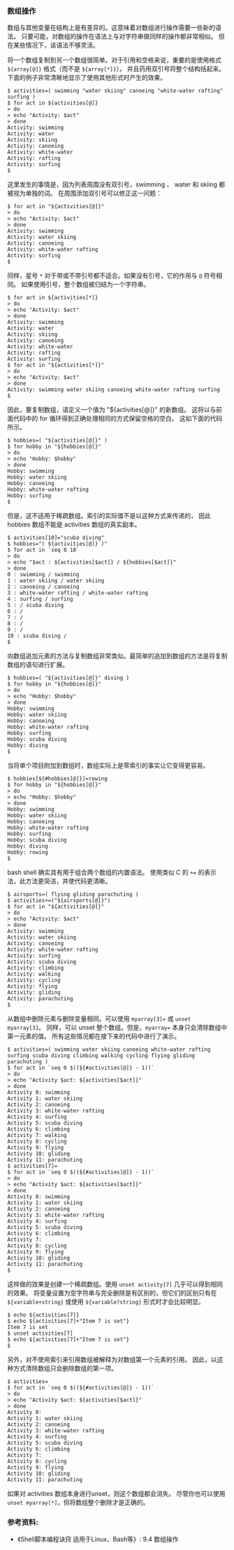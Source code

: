 ### 数组操作

数组与其他变量在结构上是有差异的。这意味着对数组进行操作需要一些新的语法。
只要可能，对数组的操作在语法上与对字符串做同样的操作都非常相似。
但在某些情况下，该语法不够灵活。

将一个数组复制到另一个数组很简单。对于引用和空格来说，重要的是使用格式 `${array[@]}` 格式（而不是 `${array[*]}`），
并且药用双引号将整个结构括起来。下面的例子非常清晰地显示了使用其他形式时产生的效果。

```
$ activities=( swimming "water skiing" canoeing "white-water rafting" surfing )
$ for act in ${activities[@]}
> do
> echo "Activity: $act"
> done
Activity: swimming
Activity: water
Activity: skiing
Activity: canoeing
Activity: white-water
Activity: rafting
Activity: surfing
$
```

这里发生的事情是，因为列表周围没有双引号，swimming 、 water 和 skiing 都被视为单独的词。
在周围添加双引号可以修正这一问题：

```
$ for act in "${activities[@]}"
> do
> echo "Activity: $act"
> done
Activity: swimming
Activity: water skiing
Activity: canoeing
Activity: white-water rafting
Activity: surfing
$
```

同样，星号 `*` 对于带或不带引号都不适合。如果没有引号，它的作用与 `@` 符号相同。
如果使用引号，整个数组被归结为一个字符串。

```
$ for act in ${activities[*]}
> do
> echo "Activity: $act"
> done
Activity: swimming
Activity: water
Activity: skiing
Activity: canoeing
Activity: white-water
Activity: rafting
Activity: surfing
$ for act in "${activities[*]}"
> do
> echo "Activity: $act"
> done
Activity: swimming water skiing canoeing white-water rafting surfing
$
```

因此，要复制数组，请定义一个值为 "${activities[@]}" 的新数组。
这将以与前面代码中的 for 循环得到正确处理相同的方式保留空格的空白。
这如下面的代码所示。

```
$ hobbies=( "${activities[@]}" )
$ for hobby in "${hobbies[@]}"
> do
> echo "Hobby: $hobby"
> done
Hobby: swimming
Hobby: water skiing
Hobby: canoeing
Hobby: white-water rafting
Hobby: surfing
$
```

但是，这不适用于稀疏数组。索引的实际值不是以这种方式来传递的，
因此 hobbies 数组不能是 activities 数组的真实副本。

```
$ activities[10]="scuba diving"
$ hobbies="( ${activities[@]} )"
$ for act in `seq 0 10`
> do
> echo "$act : ${activities[$act]} / ${hobbies[$act]}"
> done
0 : swimming / swimming
1 : water skiing / water skiing
2 : canoeing / canoeing
3 : white-water rafting / white-water rafting
4 : surfing / surfing
5 : / scuba diving
6 : /
7 : /
8 : /
9 : /
10 : scuba diving /
$
```

向数组追加元素的方法与复制数组非常类似。最简单的追加到数组的方法是将复制数组的语句进行扩展。

```
$ hobbies=( "${activities[@]}" diving )
$ for hobby in "${hobbies[@]}"
> do
> echo "Hobby: $hobby"
> done
Hobby: swimming
Hobby: water skiing
Hobby: canoeing
Hobby: white-water rafting
Hobby: surfing
Hobby: scuba diving
Hobby: diving
$
```

当将单个项目附加到数组时，数组实际上是零索引的事实让它变得更容易。

```
$ hobbies[${#hobbies[@]}]=rowing
$ for hobby in "${hobbies[@]}"
> do
> echo "Hobby: $hobby"
> done
Hobby: swimming
Hobby: water skiing
Hobby: canoeing
Hobby: white-water rafting
Hobby: surfing
Hobby: scuba diving
Hobby: diving
Hobby: rowing
$
```

bash shell 确实具有用于组合两个数组的内置语法。
使用类似 C 的 `+=` 的表示法，此方法更简洁，并使代码更清晰。

```
$ airsports=( flying gliding parachuting )
$ activities+=("${airsports[@]}")
$ for act in "${activities[@]}"
> do
> echo "Activity: $act"
> done
Activity: swimming
Activity: water skiing
Activity: canoeing
Activity: white-water rafting
Activity: surfing
Activity: scuba diving
Activity: climbing
Activity: walking
Activity: cycling
Activity: flying
Activity: gliding
Activity: parachuting
$
```

从数组中删除元素与删除变量相同。可以使用 `myarray[3]=` 或 `unset myarray[3]`。
同样，可以 unset 整个数组。但是，`myarray=` 本身只会清除数组中第一元素的值。
所有这些情况都在接下来的代码中进行了演示。

```
$ activities=( swimming water skiing canoeing white-water rafting surfing scuba diving climbing walking cycling flying gliding parachuting )
$ for act in `seq 0 $((${#activities[@]} - 1))`
> do
> echo "Activity $act: ${activities[$act]}"
> done
Activity 0: swimming
Activity 1: water skiing
Activity 2: canoeing
Activity 3: white-water rafting
Activity 4: surfing
Activity 5: scuba diving
Activity 6: climbing
Activity 7: walking
Activity 8: cycling
Activity 9: flying
Activity 10: gliding
Activity 11: parachuting
$ activities[7]=
$ for act in `seq 0 $((${#activities[@]} - 1))`
> do
> echo "Activity $act: ${activities[$act]}"
> done
Activity 0: swimming
Activity 1: water skiing
Activity 2: canoeing
Activity 3: white-water rafting
Activity 4: surfing
Activity 5: scuba diving
Activity 6: climbing
Activity 7:
Activity 8: cycling
Activity 9: flying
Activity 10: gliding
Activity 11: parachuting
$
```

这样做的效果是创建一个稀疏数组。使用 `unset activity[7]` 几乎可以得到相同的效果。
将变量设置为空字符串与完全删除是有区别的，但它们的区别只有在 
`${variable+string}` 或使用 `${variable?string}` 形式时才会比较明显。

```
$ echo ${activities[7]}
$ echo ${activities[7]+"Item 7 is set"}
Item 7 is set
$ unset activities[7]
$ echo ${activities[7]+"Item 7 is set"}
$
```

另外，对不使用索引来引用数组被解释为对数组第一个元素的引用。
因此，以这种方式清除数组只会删除数组的第一项。

```
$ activities=
$ for act in `seq 0 $((${#activities[@]} - 1))`
> do
> echo "Activity $act: ${activities[$act]}"
> done
Activity 0:
Activity 1: water skiing
Activity 2: canoeing
Activity 3: white-water rafting
Activity 4: surfing
Activity 5: scuba diving
Activity 6: climbing
Activity 7:
Activity 8: cycling
Activity 9: flying
Activity 10: gliding
Activity 11: parachuting
```

如果对 activities 数组本身进行unset，则这个数组都会消失。
尽管你也可以使用 `unset myarray[*]`，但将数组整个删除才是正确的。


### 参考资料:
- 《Shell脚本编程诀窍 适用于Linux、Bash等》: 9.4 数组操作

